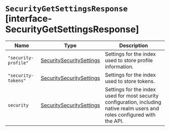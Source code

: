 # `SecurityGetSettingsResponse` [interface-SecurityGetSettingsResponse]

| Name | Type | Description |
| - | - | - |
| `"security-profile"` | [SecuritySecuritySettings](./SecuritySecuritySettings.md) | Settings for the index used to store profile information. |
| `"security-tokens"` | [SecuritySecuritySettings](./SecuritySecuritySettings.md) | Settings for the index used to store tokens. |
| `security` | [SecuritySecuritySettings](./SecuritySecuritySettings.md) | Settings for the index used for most security configuration, including native realm users and roles configured with the API. |
